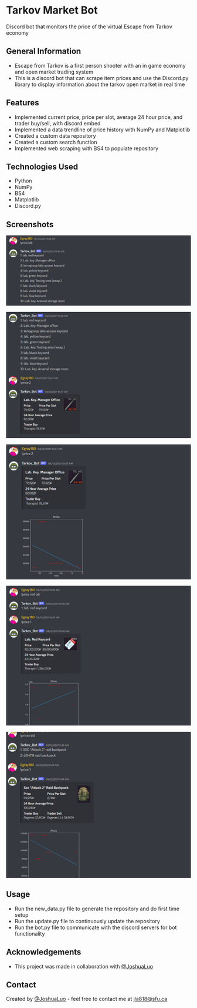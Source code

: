 # Tarkov Market Bot
Discord bot that monitors the price of the virtual Escape from Tarkov economy

## General Information
- Escape from Tarkov is a first person shooter with an in game economy and open market trading system
- This is a discord bot that can scrape item prices and use the Discord.py library to display information about the tarkov open market in real time 


## Features
- Implemented current price, price per slot, average 24 hour price, and trader buy/sell, with discord embed 
- Implemented a data trendline of price history with NumPy and Matplotlib 
- Created a custom data repository 
- Created a custom search function 
- Implemented web scraping with BS4 to populate repository 



## Technologies Used
- Python 
- NumPy
- BS4
- Matplotlib
- Discord.py




## Screenshots

![Example screenshot1](./images/screen1.png)

![Example screenshot1](./images/screen2.png)

![Example screenshot1](./images/screen3.png)

![Example screenshot1](./images/screen4.png)

![Example screenshot1](./images/screen5.png)


## Usage
- Run the new_data.py file to generate the repository and do first time setup 
- Run the update.py file to continuously update the repository 
- Run the bot.py file to communicate with the discord servers for bot functionality 

## Acknowledgements

- This project was made in collaboration with [@JoshuaLuo](https://github.com/Joshua-z-Luo)


## Contact
Created by [@JoshuaLuo](https://github.com/Joshua-z-Luo) - feel free to contact me at jla818@sfu.ca
